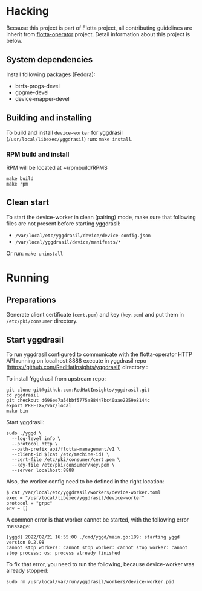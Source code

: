# Hacking

Because this project is part of Flotta project, all contributing guidelines are
inherit from [flotta-operator](https://github.com/project-flotta/flotta-operator) project.
Detail information about this project is below.

## System dependencies

Install following packages (Fedora):

- btrfs-progs-devel
- gpgme-devel
- device-mapper-devel

## Building and installing

To build and install `device-worker` for yggdrasil (`/usr/local/libexec/yggdrasil`) run:
`make install`.

### RPM build and install
RPM will be located at ~/rpmbuild/RPMS
```
make build
make rpm
```

## Clean start

To start the device-worker in clean (pairing) mode, make sure that following files are not present before starting
yggdrasil:

- `/var/local/etc/yggdrasil/device/device-config.json`
- `/var/local/yggdrasil/device/manifests/*`

Or run:
`make uninstall`

# Running

## Preparations

Generate client certificate (`cert.pem`) and key (`key.pem`) and put them in `/etc/pki/consumer` directory.

## Start yggdrasil

To run yggdrasil configured to communicate with the flotta-operator HTTP API running on localhost:8888 execute in yggdrasil
repo (https://github.com/RedHatInsights/yggdrasil) directory :

To install Yggdrasil from upstream repo:

```
git clone git@github.com:RedHatInsights/yggdrasil.git
cd yggdrasil
git checkout d696ee7a54bbf5775a88447bc40aae2259e8144c
export PREFIX=/var/local
make bin
```

Start yggdrasil:
```
sudo ./yggd \
  --log-level info \
  --protocol http \
  --path-prefix api/flotta-management/v1 \
  --client-id $(cat /etc/machine-id) \
  --cert-file /etc/pki/consumer/cert.pem \
  --key-file /etc/pki/consumer/key.pem \
  --server localhost:8888
```

Also, the worker config need to be defined in the right location:

```
$ cat /var/local/etc/yggdrasil/workers/device-worker.toml
exec = "/usr/local/libexec/yggdrasil/device-worker"
protocol = "grpc"
env = []
```

A common error is that worker cannot be started, with the following error
message:

```
[yggd] 2022/02/21 16:55:00 ./cmd/yggd/main.go:189: starting yggd version 0.2.98
cannot stop workers: cannot stop worker: cannot stop worker: cannot stop process: os: process already finished
```

To fix that error, you need to run the following, because device-worker was
already stopped:

```
sudo rm /usr/local/var/run/yggdrasil/workers/device-worker.pid
```
